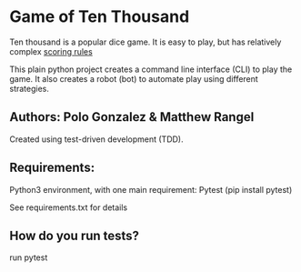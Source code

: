 # Game of Ten Thousand

Ten thousand is a popular dice game.
It is easy to play, but has relatively complex [scoring rules](https://en.wikipedia.org/wiki/Dice_10000)

This plain python project creates a command line interface (CLI) to play the game.
It also creates a robot (bot) to automate play using different strategies.

## Authors: Polo Gonzalez & Matthew Rangel

Created using test-driven development (TDD).

## Requirements:

Python3 environment, with one main requirement: Pytest (pip install pytest)

See requirements.txt for details

## How do you run tests?

run pytest
